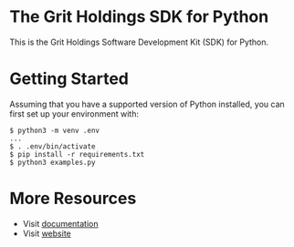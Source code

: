 # The Grit Holdings SDK for Python

This is the Grit Holdings Software Development Kit (SDK) for Python.

# Getting Started

Assuming that you have a supported version of Python installed, you can first set up your environment with:

```
$ python3 -m venv .env
...
$ . .env/bin/activate
$ pip install -r requirements.txt
$ python3 examples.py
```

# More Resources

- Visit [documentation](https://gritholdings.gitbook.io/docs)
- Visit [website](https://www.meetgrit.com)
